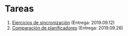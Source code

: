 # Tareas

1. [Ejercicios de sincronización](./1/README.md) (Entrega: 2019.09.12)
2. [Comparación de planificadores](./2/README.md) (Entrega: 2019.09.26)
